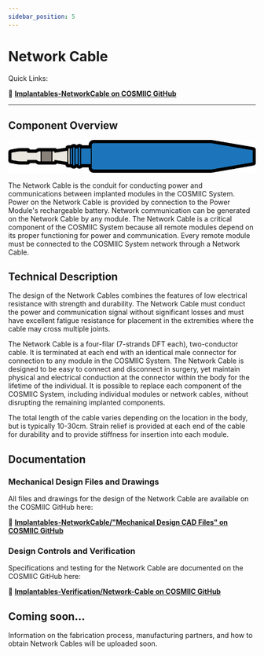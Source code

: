 ```yaml
---
sidebar_position: 5
---
```


# Network Cable

Quick Links: 

:link: **[Implantables-NetworkCable on COSMIIC GitHub](https://github.com/COSMIIC-Inc/Implantables-NetworkCable)**

---

## Component Overview
 
![image](./img/graphic-blue-connector.png)

The Network Cable is the conduit for conducting power and communications between implanted modules in the COSMIIC System. Power on the Network Cable is provided by connection to the Power Module's rechargeable battery. Network communication can be generated on the  Network Cable by any module. The Network Cable is a critical component of the COSMIIC System because all remote modules depend on its proper functioning for power and communication. Every remote module must be connected to the COSMIIC System network through a Network Cable.

## Technical Description
The design of the Network Cables combines the features of low electrical resistance with strength and durability. The Network Cable must conduct the power and communication signal without significant losses and must have excellent fatigue resistance for placement in the extremities where the cable may cross multiple joints.

The Network Cable is a four-filar (7-strands DFT each), two-conductor cable. It is terminated at each end with an identical male connector for connection to any module in the COSMIIC System. The Network Cable is designed to be easy to connect and disconnect in surgery, yet maintain physical and electrical conduction at the connector within the body for the lifetime of the individual. It is possible to replace each component of the COSMIIC System, including individual modules or network cables, without disrupting the remaining implanted components.  

The total length of the cable varies depending on the location in the body, but is typically 10-30cm. Strain relief is provided at each end of the cable for durability and to provide stiffness for insertion into each module.

## Documentation 

### Mechanical Design Files and Drawings
All files and drawings for the design of the Network Cable are available on the COSMIIC GitHub here:

:link: **[Implantables-NetworkCable/"Mechanical Design CAD Files" on COSMIIC GitHub](https://github.com/COSMIIC-Inc/Implantables-NetworkCable/tree/main/Mechanical%20Design%20CAD%20Files)**

### Design Controls and Verification
Specifications and testing for the Network Cable are documented on the COSMIIC GitHub here:

:link: **[Implantables-Verification/Network-Cable on COSMIIC GitHub](https://github.com/COSMIIC-Inc/Implantables-Verification/tree/main/Network-Cable)**

## Coming soon...
Information on the fabrication process, manufacturing partners, and how to obtain Network Cables will be uploaded soon.
